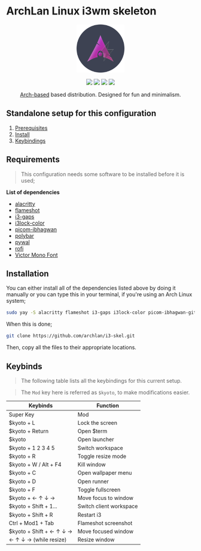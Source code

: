 # ArchLan Linux i3wm skeleton
<p align="center">
<a href="https://archlan.github.io"><img src="https://raw.githubusercontent.com/archlan/assets/main/img/logo/logo.svg" height="128" width="128" alt="ArchLan"></a>
</p>


<p align="center">
  <img src="https://img.shields.io/badge/Released%3F-No-pink?style=flat-circle">
  <img src="https://img.shields.io/github/downloads/archlan/releases/total?label=downloads&logo=github&color=purple&style=flat-circle">
  <img src="https://img.shields.io/github/stars/archlan/iso?style=flat-circle&color=pink">
  <img src="https://img.shields.io/github/issues/archlan/iso?color=purple&style=flat-circle">
</p>

<p align="center">
<a href="https://www.archlinux.org">Arch-based</a> based distribution. Designed for fun and minimalism.
</p>

## Standalone setup for this configuration

1. [Prerequisites](#requirements)
2. [Install](#installation)
3. [Keybindings](#keybinds)

## Requirements
> This configuration needs some software to be installed before it is used;

**List of dependencies**
* [alacritty](https://github.com/alacritty/alacritty)
* [flameshot](https://github.com/flameshot-org/flameshot)
* [i3-gaps](https://github.com/Airblader/i3)
* [i3lock-color](https://github.com/Raymo111/i3lock-color)
* [picom-ibhagwan](https://github.com/ibhagwan/picom)
* [polybar](https://github.com/polybar/polybar)
* [pywal](https://github.com/dylanaraps/pywal)
* [rofi](https://github.com/davatorium/rofi)
* [Victor Mono Font](https://rubjo.github.io/victor-mono/)

## Installation

You can either install all of the dependencies listed above by doing it manually or you can type this in your terminal, if you're using an Arch Linux system;
```bash
sudo yay -S alacritty flameshot i3-gaps i3lock-color picom-ibhagwan-git polybar pywal rofi font-victor-mono
```

When this is done;
```bash
git clone https://github.com/archlan/i3-skel.git
```

Then, copy all the files to their appropriate locations.

## Keybinds
> The following table lists all the keybindings for this current setup.

> The `Mod` key here is referred as `$kyoto`, to make modifications easier.

| Keybinds                | Function                |
| ----------------------- | ----------------------- |
| Super Key               | Mod                     |
| $kyoto + L              | Lock the screen         |
| $kyoto + Return         | Open $term              |
| $kyoto                  | Open launcher           |
| $kyoto + 1 2 3 4 5      | Switch workspace        |
| $kyoto + R              | Toggle resize mode      |
| $kyoto + W / Alt + F4   | Kill window             |
| $kyoto + C              | Open wallpaper menu     |
| $kyoto + D              | Open runner             |
| $kyoto + F              | Toggle fullscreen       |
| $kyoto + ← ↑ ↓ →        | Move focus to window    |
| $kyoto + Shift + 1...   | Switch client workspace |
| $kyoto + Shift + R      | Restart i3              |
| Ctrl + Mod1 + Tab       | Flameshot screenshot    |
| $kyoto + Shift + ← ↑ ↓ →| Move focused window     |
| ← ↑ ↓ → (while resize)  | Resize window           |
